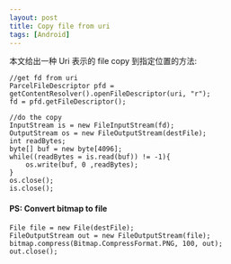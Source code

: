 ```yaml
---
layout: post
title: Copy file from uri
tags: [Android]
---
```


本文给出一种 Uri 表示的 file copy 到指定位置的方法:

	//get fd from uri
	ParcelFileDescriptor pfd = getContentResolver().openFileDescriptor(uri, "r");
	fd = pfd.getFileDescriptor();

	//do the copy
	InputStream is = new FileInputStream(fd);
	OutputStream os = new FileOutputStream(destFile);
	int readBytes;
	byte[] buf = new byte[4096];
	while((readBytes = is.read(buf)) != -1){
		os.write(buf, 0 ,readBytes);
	}
	os.close();
	is.close();

#### PS: Convert bitmap to file

	File file = new File(destFile);
	FileOutputStream out = new FileOutputStream(file);
	bitmap.compress(Bitmap.CompressFormat.PNG, 100, out);
	out.close();



